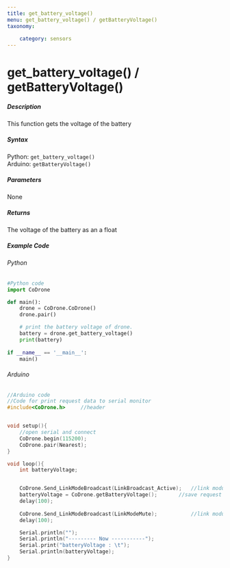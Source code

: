 ```yaml
---
title: get_battery_voltage()
menu: get_battery_voltage() / getBatteryVoltage()
taxonomy:
	
	category: sensors
---
```


# get_battery_voltage() / getBatteryVoltage()

##### Description

This function gets the voltage of the battery

##### Syntax
Python: ```get_battery_voltage()```<br />
Arduino: ```getBatteryVoltage()```

##### Parameters

None

##### Returns

The voltage of the battery as an a float

##### Example Code
###### Python
```python
#Python code
import CoDrone

def main():
	drone = CoDrone.CoDrone()
	drone.pair()

	# print the battery voltage of drone.
	battery = drone.get_battery_voltage()
	print(battery)
	
if __name__ == '__main__':
	main()

```
###### Arduino
```c
//Arduino code
//Code for print request data to serial monitor
#include<CoDrone.h>		//header


void setup(){
	//open serial and connect
	CoDrone.begin(115200);
	CoDrone.pair(Nearest);
}

void loop(){
	int batteryVoltage;


	CoDrone.Send_LinkModeBroadcast(LinkBroadcast_Active);	//link module mode change => Active
	batteryVoltage = CoDrone.getBatteryVoltage();		//save request data
	delay(100);
	    
	CoDrone.Send_LinkModeBroadcast(LinkModeMute);       	//link module mode change => Mute
	delay(100);

	Serial.println("");
	Serial.println("--------- Now -----------");
	Serial.print("batteryVoltage : \t");
	Serial.println(batteryVoltage);	
}

```